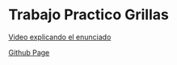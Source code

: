 # Trabajo Practico Grillas

[Video explicando el enunciado](https://youtu.be/6avi3v8hzT4)


[Github Page](https://luisparedes1.github.io/Ejercicio-Grilla/)

